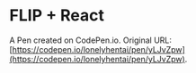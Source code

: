 # FLIP  + React

A Pen created on CodePen.io. Original URL: [https://codepen.io/lonelyhentai/pen/yLJvZpw](https://codepen.io/lonelyhentai/pen/yLJvZpw).


